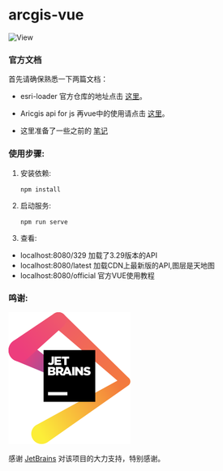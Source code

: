 # arcgis-vue

![View](http://cdn.biubu.cn/pic.png)


### 官方文档

首先请确保熟悉一下两篇文档：

- esri-loader 官方仓库的地址点击 [这里](https://github.com/Esri/esri-loader)。

- Aricgis api for js 再vue中的使用请点击 [这里](https://developers.arcgis.com/javascript/latest/guide/vue/)。
- 这里准备了一些之前的 [笔记](./note.md)
### 使用步骤:
1. 安装依赖:
     ```
     npm install
    ```
2. 启动服务:
    ```
    npm run serve
    ```
3. 查看:

 - localhost:8080/329  加载了3.29版本的API
 - localhost:8080/latest  加载CDN上最新版的API,图层是天地图
 - localhost:8080/official  官方VUE使用教程


### 鸣谢:
 ![Logo](./src/assets/jetbrains.svg)
 
感谢 [JetBrains]( https://www.jetbrains.com/?from=arcgis-vue ) 对该项目的大力支持，特别感谢。


